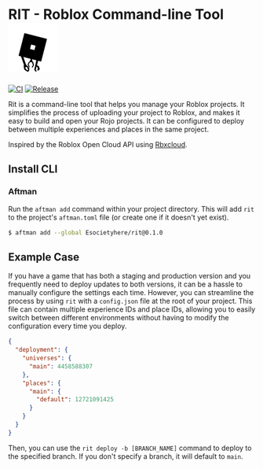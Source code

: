 # RIT - Roblox Command-line Tool &emsp; ![Logo](100x100.png)

[![CI](https://github.com/Esocietyhere/rit/workflows/CI/badge.svg)](https://github.com/Esocietyhere/rit/actions/workflows/ci.yaml)
[![Release](https://github.com/Esocietyhere/rit/actions/workflows/release.yaml/badge.svg?event=push)](https://github.com/Esocietyhere/rit/actions/workflows/release.yaml)

Rit is a command-line tool that helps you manage your Roblox projects. It simplifies the process of uploading your project to Roblox, and makes it easy to build and open your Rojo projects. It can be configured to deploy between multiple experiences and places in the same project.

Inspired by the Roblox Open Cloud API using [Rbxcloud](https://github.com/Sleitnick/rbxcloud).

## Install CLI

### Aftman

Run the `aftman add` command within your project directory. This will add `rit` to the project's `aftman.toml` file (or create one if it doesn't yet exist).

```sh
$ aftman add --global Esocietyhere/rit@0.1.0
```

## Example Case

If you have a game that has both a staging and production version and you frequently need to deploy updates to both versions, it can be a hassle to manually configure the settings each time. However, you can streamline the process by using `rit` with a `config.json` file at the root of your project. This file can contain multiple experience IDs and place IDs, allowing you to easily switch between different environments without having to modify the configuration every time you deploy.

```json
{
  "deployment": {
    "universes": {
      "main": 4458588307
    },
    "places": {
      "main": {
        "default": 12721091425
      }
    }
  }
}
```

Then, you can use the `rit deploy -b [BRANCH_NAME]` command to deploy to the specified branch. If you don't specify a branch, it will default to `main`.

